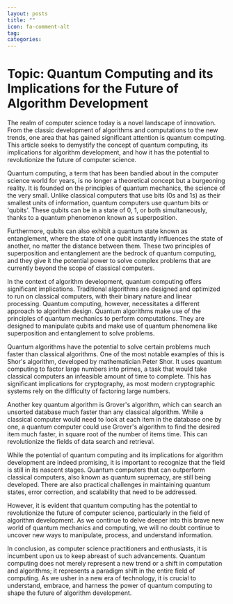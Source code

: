 ```yaml
---
layout: posts
title: ""
icon: fa-comment-alt
tag: 
categories: 
---
```


# Topic: Quantum Computing and its Implications for the Future of Algorithm Development

The realm of computer science today is a novel landscape of innovation. From the classic development of algorithms and computations to the new trends, one area that has gained significant attention is quantum computing. This article seeks to demystify the concept of quantum computing, its implications for algorithm development, and how it has the potential to revolutionize the future of computer science.

Quantum computing, a term that has been bandied about in the computer science world for years, is no longer a theoretical concept but a burgeoning reality. It is founded on the principles of quantum mechanics, the science of the very small. Unlike classical computers that use bits (0s and 1s) as their smallest units of information, quantum computers use quantum bits or 'qubits'. These qubits can be in a state of 0, 1, or both simultaneously, thanks to a quantum phenomenon known as superposition.

Furthermore, qubits can also exhibit a quantum state known as entanglement, where the state of one qubit instantly influences the state of another, no matter the distance between them. These two principles of superposition and entanglement are the bedrock of quantum computing, and they give it the potential power to solve complex problems that are currently beyond the scope of classical computers.

In the context of algorithm development, quantum computing offers significant implications. Traditional algorithms are designed and optimized to run on classical computers, with their binary nature and linear processing. Quantum computing, however, necessitates a different approach to algorithm design. Quantum algorithms make use of the principles of quantum mechanics to perform computations. They are designed to manipulate qubits and make use of quantum phenomena like superposition and entanglement to solve problems.

Quantum algorithms have the potential to solve certain problems much faster than classical algorithms. One of the most notable examples of this is Shor's algorithm, developed by mathematician Peter Shor. It uses quantum computing to factor large numbers into primes, a task that would take classical computers an infeasible amount of time to complete. This has significant implications for cryptography, as most modern cryptographic systems rely on the difficulty of factoring large numbers.

Another key quantum algorithm is Grover's algorithm, which can search an unsorted database much faster than any classical algorithm. While a classical computer would need to look at each item in the database one by one, a quantum computer could use Grover's algorithm to find the desired item much faster, in square root of the number of items time. This can revolutionize the fields of data search and retrieval.

While the potential of quantum computing and its implications for algorithm development are indeed promising, it is important to recognize that the field is still in its nascent stages. Quantum computers that can outperform classical computers, also known as quantum supremacy, are still being developed. There are also practical challenges in maintaining quantum states, error correction, and scalability that need to be addressed.

However, it is evident that quantum computing has the potential to revolutionize the future of computer science, particularly in the field of algorithm development. As we continue to delve deeper into this brave new world of quantum mechanics and computing, we will no doubt continue to uncover new ways to manipulate, process, and understand information.

In conclusion, as computer science practitioners and enthusiasts, it is incumbent upon us to keep abreast of such advancements. Quantum computing does not merely represent a new trend or a shift in computation and algorithms; it represents a paradigm shift in the entire field of computing. As we usher in a new era of technology, it is crucial to understand, embrace, and harness the power of quantum computing to shape the future of algorithm development.